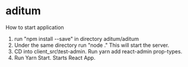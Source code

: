 # aditum

How to start application
1. run "npm install --save" in directory aditum/aditum
2. Under the same directory run "node ." This will start the server.
3. CD into client_src\test-admin. Run yarn add react-admin prop-types.
4. Run Yarn Start. Starts React App.
